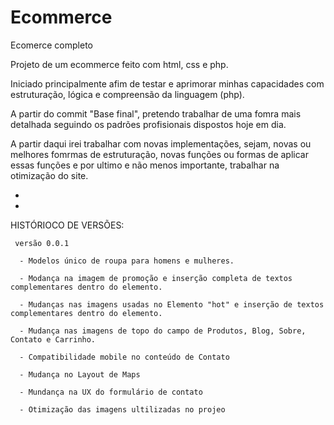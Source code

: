 # Ecommerce
Ecomerce completo

Projeto de um ecommerce feito com html, css e php.

Iniciado principalmente afim de testar e aprimorar minhas capacidades com estruturação, lógica e compreensão da linguagem (php).

A partir do commit "Base final", pretendo trabalhar de uma fomra mais detalhada seguindo os padrões profisionais dispostos hoje em dia.

A partir daqui irei trabalhar com novas implementações, sejam, novas ou melhores fomrmas de estruturação, novas funções ou formas de aplicar essas 
funções e por ultimo e não menos importante, trabalhar na otimização do site.

-
-

HISTÓRIOCO DE VERSÕES:

     versão 0.0.1
  
      - Modelos único de roupa para homens e mulheres.
      
      - Modança na imagem de promoção e inserção completa de textos complementares dentro do elemento.
      
      - Mudanças nas imagens usadas no Elemento "hot" e inserção de textos complementares dentro do elemento.
      
      - Mudança nas imagens de topo do campo de Produtos, Blog, Sobre, Contato e Carrinho.
      
      - Compatibilidade mobile no conteúdo de Contato
      
      - Mudança no Layout de Maps
      
      - Mundança na UX do formulário de contato
      
      - Otimização das imagens ultilizadas no projeo 

